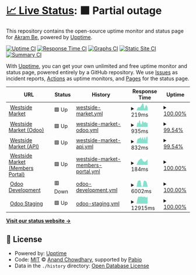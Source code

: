 # [📈 Live Status](https://akram-osg.github.io/westside-watcher): <!--live status--> **🟧 Partial outage**

This repository contains the open-source uptime monitor and status page for [Akram Be](https://akram-osg.github.io/westside-watcher), powered by [Upptime](https://github.com/upptime/upptime).

[![Uptime CI](https://github.com/akram-osg/westside-watcher/workflows/Uptime%20CI/badge.svg)](https://github.com/akram-osg/westside-watcher/actions?query=workflow%3A%22Uptime+CI%22)
[![Response Time CI](https://github.com/akram-osg/westside-watcher/workflows/Response%20Time%20CI/badge.svg)](https://github.com/akram-osg/westside-watcher/actions?query=workflow%3A%22Response+Time+CI%22)
[![Graphs CI](https://github.com/akram-osg/westside-watcher/workflows/Graphs%20CI/badge.svg)](https://github.com/akram-osg/westside-watcher/actions?query=workflow%3A%22Graphs+CI%22)
[![Static Site CI](https://github.com/akram-osg/westside-watcher/workflows/Static%20Site%20CI/badge.svg)](https://github.com/akram-osg/westside-watcher/actions?query=workflow%3A%22Static+Site+CI%22)
[![Summary CI](https://github.com/akram-osg/westside-watcher/workflows/Summary%20CI/badge.svg)](https://github.com/akram-osg/westside-watcher/actions?query=workflow%3A%22Summary+CI%22)

With [Upptime](https://upptime.js.org), you can get your own unlimited and free uptime monitor and status page, powered entirely by a GitHub repository. We use [Issues](https://github.com/akram-osg/westside-watcher/issues) as incident reports, [Actions](https://github.com/akram-osg/westside-watcher/actions) as uptime monitors, and [Pages](https://akram-osg.github.io/westside-watcher) for the status page.

<!--start: status pages-->
<!-- This summary is generated by Upptime (https://github.com/upptime/upptime) -->
<!-- Do not edit this manually, your changes will be overwritten -->
<!-- prettier-ignore -->
| URL | Status | History | Response Time | Uptime |
| --- | ------ | ------- | ------------- | ------ |
| <img alt="" src="https://icons.duckduckgo.com/ip3/www.westsidemarket.com.ico" height="13"> [Westside Market](https://www.westsidemarket.com) | 🟩 Up | [westside-market.yml](https://github.com/akram-osg/westside-watcher/commits/HEAD/history/westside-market.yml) | <details><summary><img alt="Response time graph" src="./graphs/westside-market/response-time-week.png" height="20"> 219ms</summary><br><a href="https://akram-osg.github.io/westside-watcher/history/westside-market"><img alt="Response time 275" src="https://img.shields.io/endpoint?url=https%3A%2F%2Fraw.githubusercontent.com%2Fakram-osg%2Fwestside-watcher%2FHEAD%2Fapi%2Fwestside-market%2Fresponse-time.json"></a><br><a href="https://akram-osg.github.io/westside-watcher/history/westside-market"><img alt="24-hour response time 172" src="https://img.shields.io/endpoint?url=https%3A%2F%2Fraw.githubusercontent.com%2Fakram-osg%2Fwestside-watcher%2FHEAD%2Fapi%2Fwestside-market%2Fresponse-time-day.json"></a><br><a href="https://akram-osg.github.io/westside-watcher/history/westside-market"><img alt="7-day response time 219" src="https://img.shields.io/endpoint?url=https%3A%2F%2Fraw.githubusercontent.com%2Fakram-osg%2Fwestside-watcher%2FHEAD%2Fapi%2Fwestside-market%2Fresponse-time-week.json"></a><br><a href="https://akram-osg.github.io/westside-watcher/history/westside-market"><img alt="30-day response time 275" src="https://img.shields.io/endpoint?url=https%3A%2F%2Fraw.githubusercontent.com%2Fakram-osg%2Fwestside-watcher%2FHEAD%2Fapi%2Fwestside-market%2Fresponse-time-month.json"></a><br><a href="https://akram-osg.github.io/westside-watcher/history/westside-market"><img alt="1-year response time 275" src="https://img.shields.io/endpoint?url=https%3A%2F%2Fraw.githubusercontent.com%2Fakram-osg%2Fwestside-watcher%2FHEAD%2Fapi%2Fwestside-market%2Fresponse-time-year.json"></a></details> | <details><summary><a href="https://akram-osg.github.io/westside-watcher/history/westside-market">100.00%</a></summary><a href="https://akram-osg.github.io/westside-watcher/history/westside-market"><img alt="All-time uptime 100.00%" src="https://img.shields.io/endpoint?url=https%3A%2F%2Fraw.githubusercontent.com%2Fakram-osg%2Fwestside-watcher%2FHEAD%2Fapi%2Fwestside-market%2Fuptime.json"></a><br><a href="https://akram-osg.github.io/westside-watcher/history/westside-market"><img alt="24-hour uptime 100.00%" src="https://img.shields.io/endpoint?url=https%3A%2F%2Fraw.githubusercontent.com%2Fakram-osg%2Fwestside-watcher%2FHEAD%2Fapi%2Fwestside-market%2Fuptime-day.json"></a><br><a href="https://akram-osg.github.io/westside-watcher/history/westside-market"><img alt="7-day uptime 100.00%" src="https://img.shields.io/endpoint?url=https%3A%2F%2Fraw.githubusercontent.com%2Fakram-osg%2Fwestside-watcher%2FHEAD%2Fapi%2Fwestside-market%2Fuptime-week.json"></a><br><a href="https://akram-osg.github.io/westside-watcher/history/westside-market"><img alt="30-day uptime 100.00%" src="https://img.shields.io/endpoint?url=https%3A%2F%2Fraw.githubusercontent.com%2Fakram-osg%2Fwestside-watcher%2FHEAD%2Fapi%2Fwestside-market%2Fuptime-month.json"></a><br><a href="https://akram-osg.github.io/westside-watcher/history/westside-market"><img alt="1-year uptime 100.00%" src="https://img.shields.io/endpoint?url=https%3A%2F%2Fraw.githubusercontent.com%2Fakram-osg%2Fwestside-watcher%2FHEAD%2Fapi%2Fwestside-market%2Fuptime-year.json"></a></details>
| <img alt="" src="https://icons.duckduckgo.com/ip3/app.westsidemarket.com.ico" height="13"> [Westside Market (Odoo)](https://app.westsidemarket.com) | 🟩 Up | [westside-market-odoo.yml](https://github.com/akram-osg/westside-watcher/commits/HEAD/history/westside-market-odoo.yml) | <details><summary><img alt="Response time graph" src="./graphs/westside-market-odoo/response-time-week.png" height="20"> 935ms</summary><br><a href="https://akram-osg.github.io/westside-watcher/history/westside-market-odoo"><img alt="Response time 1003" src="https://img.shields.io/endpoint?url=https%3A%2F%2Fraw.githubusercontent.com%2Fakram-osg%2Fwestside-watcher%2FHEAD%2Fapi%2Fwestside-market-odoo%2Fresponse-time.json"></a><br><a href="https://akram-osg.github.io/westside-watcher/history/westside-market-odoo"><img alt="24-hour response time 907" src="https://img.shields.io/endpoint?url=https%3A%2F%2Fraw.githubusercontent.com%2Fakram-osg%2Fwestside-watcher%2FHEAD%2Fapi%2Fwestside-market-odoo%2Fresponse-time-day.json"></a><br><a href="https://akram-osg.github.io/westside-watcher/history/westside-market-odoo"><img alt="7-day response time 935" src="https://img.shields.io/endpoint?url=https%3A%2F%2Fraw.githubusercontent.com%2Fakram-osg%2Fwestside-watcher%2FHEAD%2Fapi%2Fwestside-market-odoo%2Fresponse-time-week.json"></a><br><a href="https://akram-osg.github.io/westside-watcher/history/westside-market-odoo"><img alt="30-day response time 1003" src="https://img.shields.io/endpoint?url=https%3A%2F%2Fraw.githubusercontent.com%2Fakram-osg%2Fwestside-watcher%2FHEAD%2Fapi%2Fwestside-market-odoo%2Fresponse-time-month.json"></a><br><a href="https://akram-osg.github.io/westside-watcher/history/westside-market-odoo"><img alt="1-year response time 1003" src="https://img.shields.io/endpoint?url=https%3A%2F%2Fraw.githubusercontent.com%2Fakram-osg%2Fwestside-watcher%2FHEAD%2Fapi%2Fwestside-market-odoo%2Fresponse-time-year.json"></a></details> | <details><summary><a href="https://akram-osg.github.io/westside-watcher/history/westside-market-odoo">99.54%</a></summary><a href="https://akram-osg.github.io/westside-watcher/history/westside-market-odoo"><img alt="All-time uptime 99.60%" src="https://img.shields.io/endpoint?url=https%3A%2F%2Fraw.githubusercontent.com%2Fakram-osg%2Fwestside-watcher%2FHEAD%2Fapi%2Fwestside-market-odoo%2Fuptime.json"></a><br><a href="https://akram-osg.github.io/westside-watcher/history/westside-market-odoo"><img alt="24-hour uptime 100.00%" src="https://img.shields.io/endpoint?url=https%3A%2F%2Fraw.githubusercontent.com%2Fakram-osg%2Fwestside-watcher%2FHEAD%2Fapi%2Fwestside-market-odoo%2Fuptime-day.json"></a><br><a href="https://akram-osg.github.io/westside-watcher/history/westside-market-odoo"><img alt="7-day uptime 99.54%" src="https://img.shields.io/endpoint?url=https%3A%2F%2Fraw.githubusercontent.com%2Fakram-osg%2Fwestside-watcher%2FHEAD%2Fapi%2Fwestside-market-odoo%2Fuptime-week.json"></a><br><a href="https://akram-osg.github.io/westside-watcher/history/westside-market-odoo"><img alt="30-day uptime 99.60%" src="https://img.shields.io/endpoint?url=https%3A%2F%2Fraw.githubusercontent.com%2Fakram-osg%2Fwestside-watcher%2FHEAD%2Fapi%2Fwestside-market-odoo%2Fuptime-month.json"></a><br><a href="https://akram-osg.github.io/westside-watcher/history/westside-market-odoo"><img alt="1-year uptime 99.60%" src="https://img.shields.io/endpoint?url=https%3A%2F%2Fraw.githubusercontent.com%2Fakram-osg%2Fwestside-watcher%2FHEAD%2Fapi%2Fwestside-market-odoo%2Fuptime-year.json"></a></details>
| <img alt="" src="https://icons.duckduckgo.com/ip3/api.westsidemarket.com.ico" height="13"> [Westside Market (API)](https://api.westsidemarket.com/v2/states) | 🟩 Up | [westside-market-api.yml](https://github.com/akram-osg/westside-watcher/commits/HEAD/history/westside-market-api.yml) | <details><summary><img alt="Response time graph" src="./graphs/westside-market-api/response-time-week.png" height="20"> 832ms</summary><br><a href="https://akram-osg.github.io/westside-watcher/history/westside-market-api"><img alt="Response time 799" src="https://img.shields.io/endpoint?url=https%3A%2F%2Fraw.githubusercontent.com%2Fakram-osg%2Fwestside-watcher%2FHEAD%2Fapi%2Fwestside-market-api%2Fresponse-time.json"></a><br><a href="https://akram-osg.github.io/westside-watcher/history/westside-market-api"><img alt="24-hour response time 1072" src="https://img.shields.io/endpoint?url=https%3A%2F%2Fraw.githubusercontent.com%2Fakram-osg%2Fwestside-watcher%2FHEAD%2Fapi%2Fwestside-market-api%2Fresponse-time-day.json"></a><br><a href="https://akram-osg.github.io/westside-watcher/history/westside-market-api"><img alt="7-day response time 832" src="https://img.shields.io/endpoint?url=https%3A%2F%2Fraw.githubusercontent.com%2Fakram-osg%2Fwestside-watcher%2FHEAD%2Fapi%2Fwestside-market-api%2Fresponse-time-week.json"></a><br><a href="https://akram-osg.github.io/westside-watcher/history/westside-market-api"><img alt="30-day response time 799" src="https://img.shields.io/endpoint?url=https%3A%2F%2Fraw.githubusercontent.com%2Fakram-osg%2Fwestside-watcher%2FHEAD%2Fapi%2Fwestside-market-api%2Fresponse-time-month.json"></a><br><a href="https://akram-osg.github.io/westside-watcher/history/westside-market-api"><img alt="1-year response time 799" src="https://img.shields.io/endpoint?url=https%3A%2F%2Fraw.githubusercontent.com%2Fakram-osg%2Fwestside-watcher%2FHEAD%2Fapi%2Fwestside-market-api%2Fresponse-time-year.json"></a></details> | <details><summary><a href="https://akram-osg.github.io/westside-watcher/history/westside-market-api">99.54%</a></summary><a href="https://akram-osg.github.io/westside-watcher/history/westside-market-api"><img alt="All-time uptime 99.60%" src="https://img.shields.io/endpoint?url=https%3A%2F%2Fraw.githubusercontent.com%2Fakram-osg%2Fwestside-watcher%2FHEAD%2Fapi%2Fwestside-market-api%2Fuptime.json"></a><br><a href="https://akram-osg.github.io/westside-watcher/history/westside-market-api"><img alt="24-hour uptime 100.00%" src="https://img.shields.io/endpoint?url=https%3A%2F%2Fraw.githubusercontent.com%2Fakram-osg%2Fwestside-watcher%2FHEAD%2Fapi%2Fwestside-market-api%2Fuptime-day.json"></a><br><a href="https://akram-osg.github.io/westside-watcher/history/westside-market-api"><img alt="7-day uptime 99.54%" src="https://img.shields.io/endpoint?url=https%3A%2F%2Fraw.githubusercontent.com%2Fakram-osg%2Fwestside-watcher%2FHEAD%2Fapi%2Fwestside-market-api%2Fuptime-week.json"></a><br><a href="https://akram-osg.github.io/westside-watcher/history/westside-market-api"><img alt="30-day uptime 99.60%" src="https://img.shields.io/endpoint?url=https%3A%2F%2Fraw.githubusercontent.com%2Fakram-osg%2Fwestside-watcher%2FHEAD%2Fapi%2Fwestside-market-api%2Fuptime-month.json"></a><br><a href="https://akram-osg.github.io/westside-watcher/history/westside-market-api"><img alt="1-year uptime 99.60%" src="https://img.shields.io/endpoint?url=https%3A%2F%2Fraw.githubusercontent.com%2Fakram-osg%2Fwestside-watcher%2FHEAD%2Fapi%2Fwestside-market-api%2Fuptime-year.json"></a></details>
| <img alt="" src="https://icons.duckduckgo.com/ip3/members.westsidemarket.com.ico" height="13"> [Westside Market (Members Portal)](https://members.westsidemarket.com) | 🟩 Up | [westside-market-members-portal.yml](https://github.com/akram-osg/westside-watcher/commits/HEAD/history/westside-market-members-portal.yml) | <details><summary><img alt="Response time graph" src="./graphs/westside-market-members-portal/response-time-week.png" height="20"> 184ms</summary><br><a href="https://akram-osg.github.io/westside-watcher/history/westside-market-members-portal"><img alt="Response time 204" src="https://img.shields.io/endpoint?url=https%3A%2F%2Fraw.githubusercontent.com%2Fakram-osg%2Fwestside-watcher%2FHEAD%2Fapi%2Fwestside-market-members-portal%2Fresponse-time.json"></a><br><a href="https://akram-osg.github.io/westside-watcher/history/westside-market-members-portal"><img alt="24-hour response time 220" src="https://img.shields.io/endpoint?url=https%3A%2F%2Fraw.githubusercontent.com%2Fakram-osg%2Fwestside-watcher%2FHEAD%2Fapi%2Fwestside-market-members-portal%2Fresponse-time-day.json"></a><br><a href="https://akram-osg.github.io/westside-watcher/history/westside-market-members-portal"><img alt="7-day response time 184" src="https://img.shields.io/endpoint?url=https%3A%2F%2Fraw.githubusercontent.com%2Fakram-osg%2Fwestside-watcher%2FHEAD%2Fapi%2Fwestside-market-members-portal%2Fresponse-time-week.json"></a><br><a href="https://akram-osg.github.io/westside-watcher/history/westside-market-members-portal"><img alt="30-day response time 204" src="https://img.shields.io/endpoint?url=https%3A%2F%2Fraw.githubusercontent.com%2Fakram-osg%2Fwestside-watcher%2FHEAD%2Fapi%2Fwestside-market-members-portal%2Fresponse-time-month.json"></a><br><a href="https://akram-osg.github.io/westside-watcher/history/westside-market-members-portal"><img alt="1-year response time 204" src="https://img.shields.io/endpoint?url=https%3A%2F%2Fraw.githubusercontent.com%2Fakram-osg%2Fwestside-watcher%2FHEAD%2Fapi%2Fwestside-market-members-portal%2Fresponse-time-year.json"></a></details> | <details><summary><a href="https://akram-osg.github.io/westside-watcher/history/westside-market-members-portal">100.00%</a></summary><a href="https://akram-osg.github.io/westside-watcher/history/westside-market-members-portal"><img alt="All-time uptime 100.00%" src="https://img.shields.io/endpoint?url=https%3A%2F%2Fraw.githubusercontent.com%2Fakram-osg%2Fwestside-watcher%2FHEAD%2Fapi%2Fwestside-market-members-portal%2Fuptime.json"></a><br><a href="https://akram-osg.github.io/westside-watcher/history/westside-market-members-portal"><img alt="24-hour uptime 100.00%" src="https://img.shields.io/endpoint?url=https%3A%2F%2Fraw.githubusercontent.com%2Fakram-osg%2Fwestside-watcher%2FHEAD%2Fapi%2Fwestside-market-members-portal%2Fuptime-day.json"></a><br><a href="https://akram-osg.github.io/westside-watcher/history/westside-market-members-portal"><img alt="7-day uptime 100.00%" src="https://img.shields.io/endpoint?url=https%3A%2F%2Fraw.githubusercontent.com%2Fakram-osg%2Fwestside-watcher%2FHEAD%2Fapi%2Fwestside-market-members-portal%2Fuptime-week.json"></a><br><a href="https://akram-osg.github.io/westside-watcher/history/westside-market-members-portal"><img alt="30-day uptime 100.00%" src="https://img.shields.io/endpoint?url=https%3A%2F%2Fraw.githubusercontent.com%2Fakram-osg%2Fwestside-watcher%2FHEAD%2Fapi%2Fwestside-market-members-portal%2Fuptime-month.json"></a><br><a href="https://akram-osg.github.io/westside-watcher/history/westside-market-members-portal"><img alt="1-year uptime 100.00%" src="https://img.shields.io/endpoint?url=https%3A%2F%2Fraw.githubusercontent.com%2Fakram-osg%2Fwestside-watcher%2FHEAD%2Fapi%2Fwestside-market-members-portal%2Fuptime-year.json"></a></details>
| <img alt="" src="https://icons.duckduckgo.com/ip3/development.westsidemarket.com.ico" height="13"> [Odoo Development](https://development.westsidemarket.com) | 🟥 Down | [odoo-development.yml](https://github.com/akram-osg/westside-watcher/commits/HEAD/history/odoo-development.yml) | <details><summary><img alt="Response time graph" src="./graphs/odoo-development/response-time-week.png" height="20"> 6002ms</summary><br><a href="https://akram-osg.github.io/westside-watcher/history/odoo-development"><img alt="Response time 4922" src="https://img.shields.io/endpoint?url=https%3A%2F%2Fraw.githubusercontent.com%2Fakram-osg%2Fwestside-watcher%2FHEAD%2Fapi%2Fodoo-development%2Fresponse-time.json"></a><br><a href="https://akram-osg.github.io/westside-watcher/history/odoo-development"><img alt="24-hour response time 1114" src="https://img.shields.io/endpoint?url=https%3A%2F%2Fraw.githubusercontent.com%2Fakram-osg%2Fwestside-watcher%2FHEAD%2Fapi%2Fodoo-development%2Fresponse-time-day.json"></a><br><a href="https://akram-osg.github.io/westside-watcher/history/odoo-development"><img alt="7-day response time 6002" src="https://img.shields.io/endpoint?url=https%3A%2F%2Fraw.githubusercontent.com%2Fakram-osg%2Fwestside-watcher%2FHEAD%2Fapi%2Fodoo-development%2Fresponse-time-week.json"></a><br><a href="https://akram-osg.github.io/westside-watcher/history/odoo-development"><img alt="30-day response time 4922" src="https://img.shields.io/endpoint?url=https%3A%2F%2Fraw.githubusercontent.com%2Fakram-osg%2Fwestside-watcher%2FHEAD%2Fapi%2Fodoo-development%2Fresponse-time-month.json"></a><br><a href="https://akram-osg.github.io/westside-watcher/history/odoo-development"><img alt="1-year response time 4922" src="https://img.shields.io/endpoint?url=https%3A%2F%2Fraw.githubusercontent.com%2Fakram-osg%2Fwestside-watcher%2FHEAD%2Fapi%2Fodoo-development%2Fresponse-time-year.json"></a></details> | <details><summary><a href="https://akram-osg.github.io/westside-watcher/history/odoo-development">100.00%</a></summary><a href="https://akram-osg.github.io/westside-watcher/history/odoo-development"><img alt="All-time uptime 100.00%" src="https://img.shields.io/endpoint?url=https%3A%2F%2Fraw.githubusercontent.com%2Fakram-osg%2Fwestside-watcher%2FHEAD%2Fapi%2Fodoo-development%2Fuptime.json"></a><br><a href="https://akram-osg.github.io/westside-watcher/history/odoo-development"><img alt="24-hour uptime 99.98%" src="https://img.shields.io/endpoint?url=https%3A%2F%2Fraw.githubusercontent.com%2Fakram-osg%2Fwestside-watcher%2FHEAD%2Fapi%2Fodoo-development%2Fuptime-day.json"></a><br><a href="https://akram-osg.github.io/westside-watcher/history/odoo-development"><img alt="7-day uptime 100.00%" src="https://img.shields.io/endpoint?url=https%3A%2F%2Fraw.githubusercontent.com%2Fakram-osg%2Fwestside-watcher%2FHEAD%2Fapi%2Fodoo-development%2Fuptime-week.json"></a><br><a href="https://akram-osg.github.io/westside-watcher/history/odoo-development"><img alt="30-day uptime 100.00%" src="https://img.shields.io/endpoint?url=https%3A%2F%2Fraw.githubusercontent.com%2Fakram-osg%2Fwestside-watcher%2FHEAD%2Fapi%2Fodoo-development%2Fuptime-month.json"></a><br><a href="https://akram-osg.github.io/westside-watcher/history/odoo-development"><img alt="1-year uptime 100.00%" src="https://img.shields.io/endpoint?url=https%3A%2F%2Fraw.githubusercontent.com%2Fakram-osg%2Fwestside-watcher%2FHEAD%2Fapi%2Fodoo-development%2Fuptime-year.json"></a></details>
| <img alt="" src="https://icons.duckduckgo.com/ip3/staging.westsidemarket.com.ico" height="13"> [Odoo Staging](https://staging.westsidemarket.com) | 🟩 Up | [odoo-staging.yml](https://github.com/akram-osg/westside-watcher/commits/HEAD/history/odoo-staging.yml) | <details><summary><img alt="Response time graph" src="./graphs/odoo-staging/response-time-week.png" height="20"> 12915ms</summary><br><a href="https://akram-osg.github.io/westside-watcher/history/odoo-staging"><img alt="Response time 9046" src="https://img.shields.io/endpoint?url=https%3A%2F%2Fraw.githubusercontent.com%2Fakram-osg%2Fwestside-watcher%2FHEAD%2Fapi%2Fodoo-staging%2Fresponse-time.json"></a><br><a href="https://akram-osg.github.io/westside-watcher/history/odoo-staging"><img alt="24-hour response time 12953" src="https://img.shields.io/endpoint?url=https%3A%2F%2Fraw.githubusercontent.com%2Fakram-osg%2Fwestside-watcher%2FHEAD%2Fapi%2Fodoo-staging%2Fresponse-time-day.json"></a><br><a href="https://akram-osg.github.io/westside-watcher/history/odoo-staging"><img alt="7-day response time 12915" src="https://img.shields.io/endpoint?url=https%3A%2F%2Fraw.githubusercontent.com%2Fakram-osg%2Fwestside-watcher%2FHEAD%2Fapi%2Fodoo-staging%2Fresponse-time-week.json"></a><br><a href="https://akram-osg.github.io/westside-watcher/history/odoo-staging"><img alt="30-day response time 9046" src="https://img.shields.io/endpoint?url=https%3A%2F%2Fraw.githubusercontent.com%2Fakram-osg%2Fwestside-watcher%2FHEAD%2Fapi%2Fodoo-staging%2Fresponse-time-month.json"></a><br><a href="https://akram-osg.github.io/westside-watcher/history/odoo-staging"><img alt="1-year response time 9046" src="https://img.shields.io/endpoint?url=https%3A%2F%2Fraw.githubusercontent.com%2Fakram-osg%2Fwestside-watcher%2FHEAD%2Fapi%2Fodoo-staging%2Fresponse-time-year.json"></a></details> | <details><summary><a href="https://akram-osg.github.io/westside-watcher/history/odoo-staging">100.00%</a></summary><a href="https://akram-osg.github.io/westside-watcher/history/odoo-staging"><img alt="All-time uptime 100.00%" src="https://img.shields.io/endpoint?url=https%3A%2F%2Fraw.githubusercontent.com%2Fakram-osg%2Fwestside-watcher%2FHEAD%2Fapi%2Fodoo-staging%2Fuptime.json"></a><br><a href="https://akram-osg.github.io/westside-watcher/history/odoo-staging"><img alt="24-hour uptime 100.00%" src="https://img.shields.io/endpoint?url=https%3A%2F%2Fraw.githubusercontent.com%2Fakram-osg%2Fwestside-watcher%2FHEAD%2Fapi%2Fodoo-staging%2Fuptime-day.json"></a><br><a href="https://akram-osg.github.io/westside-watcher/history/odoo-staging"><img alt="7-day uptime 100.00%" src="https://img.shields.io/endpoint?url=https%3A%2F%2Fraw.githubusercontent.com%2Fakram-osg%2Fwestside-watcher%2FHEAD%2Fapi%2Fodoo-staging%2Fuptime-week.json"></a><br><a href="https://akram-osg.github.io/westside-watcher/history/odoo-staging"><img alt="30-day uptime 100.00%" src="https://img.shields.io/endpoint?url=https%3A%2F%2Fraw.githubusercontent.com%2Fakram-osg%2Fwestside-watcher%2FHEAD%2Fapi%2Fodoo-staging%2Fuptime-month.json"></a><br><a href="https://akram-osg.github.io/westside-watcher/history/odoo-staging"><img alt="1-year uptime 100.00%" src="https://img.shields.io/endpoint?url=https%3A%2F%2Fraw.githubusercontent.com%2Fakram-osg%2Fwestside-watcher%2FHEAD%2Fapi%2Fodoo-staging%2Fuptime-year.json"></a></details>

<!--end: status pages-->

[**Visit our status website →**](https://akram-osg.github.io/westside-watcher)

## 📄 License

- Powered by: [Upptime](https://github.com/upptime/upptime)
- Code: [MIT](./LICENSE) © [Anand Chowdhary](https://anandchowdhary.com), supported by [Pabio](https://pabio.com)
- Data in the `./history` directory: [Open Database License](https://opendatacommons.org/licenses/odbl/1-0/)
